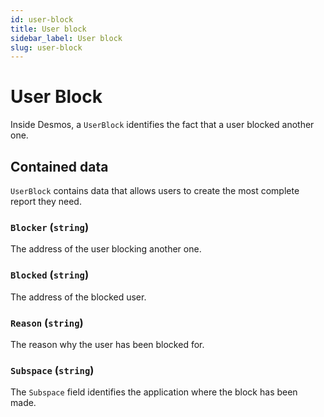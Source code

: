 ```yaml
---
id: user-block
title: User block
sidebar_label: User block
slug: user-block
---
```


# User Block
Inside Desmos, a `UserBlock` identifies the fact that a user blocked another one.

## Contained data
`UserBlock` contains data that allows users to create the most complete report they need.

### `Blocker` (`string`)
The address of the user blocking another one.

### `Blocked` (`string`)
The address of the blocked user.

### `Reason` (`string`)
The reason why the user has been blocked for.

### `Subspace` (`string`)
The `Subspace` field identifies the application where the block has been made.